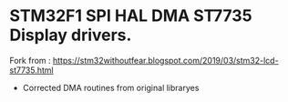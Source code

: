  # STM32F1 SPI HAL DMA ST7735 Display drivers.

 Fork from : https://stm32withoutfear.blogspot.com/2019/03/stm32-lcd-st7735.html

 * Corrected DMA routines from original libraryes



